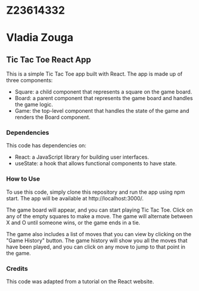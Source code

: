 
# Z23614332

# Vladia Zouga
## Tic Tac Toe React App
This is a simple Tic Tac Toe app built with React. The app is made up of three components:

* Square: a child component that represents a square on the game board.
* Board: a parent component that represents the game board and handles the game logic.
* Game: the top-level component that handles the state of the game and renders the Board component.
### Dependencies
This code has dependencies on:

* React: a JavaScript library for building user interfaces.
* useState: a hook that allows functional components to have state.
### How to Use
To use this code, simply clone this repository and run the app using npm start. The app will be available at http://localhost:3000/.

The game board will appear, and you can start playing Tic Tac Toe. Click on any of the empty squares to make a move. The game will alternate between X and O until someone wins, or the game ends in a tie.

The game also includes a list of moves that you can view by clicking on the "Game History" button. The game history will show you all the moves that have been played, and you can click on any move to jump to that point in the game.

### Credits
This code was adapted from a tutorial on the React website.




